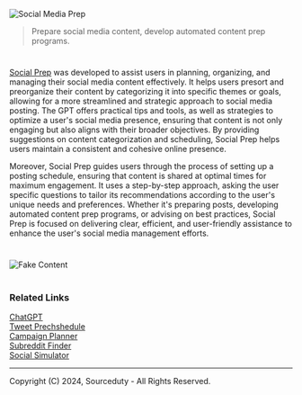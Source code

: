 ![Social Media Prep](https://github.com/user-attachments/assets/4381c65b-5708-4eb2-a8c3-51370fe61ee6)

> Prepare social media content, develop automated content prep programs.

#

[Social Prep](https://chatgpt.com/g/g-SGtETL4hC-social-prep) was developed to assist users in planning, organizing, and managing their social media content effectively. It helps users presort and preorganize their content by categorizing it into specific themes or goals, allowing for a more streamlined and strategic approach to social media posting. The GPT offers practical tips and tools, as well as strategies to optimize a user's social media presence, ensuring that content is not only engaging but also aligns with their broader objectives. By providing suggestions on content categorization and scheduling, Social Prep helps users maintain a consistent and cohesive online presence.

Moreover, Social Prep guides users through the process of setting up a posting schedule, ensuring that content is shared at optimal times for maximum engagement. It uses a step-by-step approach, asking the user specific questions to tailor its recommendations according to the user's unique needs and preferences. Whether it's preparing posts, developing automated content prep programs, or advising on best practices, Social Prep is focused on delivering clear, efficient, and user-friendly assistance to enhance the user's social media management efforts.

#

![Fake Content](https://github.com/user-attachments/assets/6e821887-9b6c-4aed-b6d8-47bc8da8a2b4)

#
### Related Links

[ChatGPT](https://github.com/sourceduty/ChatGPT)
<br>
[Tweet Prechshedule](https://github.com/sourceduty/Tweet_Prescheduler)
<br>
[Campaign Planner](https://github.com/sourceduty/Campaign_Planner)
<br>
[Subreddit Finder](https://github.com/sourceduty/Subreddit_Finder)
<br>
[Social Simulator](https://github.com/sourceduty/Social_Simulator)

***
Copyright (C) 2024, Sourceduty - All Rights Reserved.
